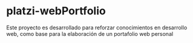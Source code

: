 # platzi-webPortfolio
Este proyecto es desarrollado para reforzar conocimientos en desarrollo web, como base para la elaboración de un portafolio web personal
